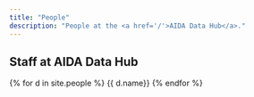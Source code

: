 ```yaml
---
title: "People"
description: "People at the <a href='/'>AIDA Data Hub</a>."
---
```


## Staff at AIDA Data Hub

{% for d in site.people %}
    {{ d.name}}
{% endfor %}
